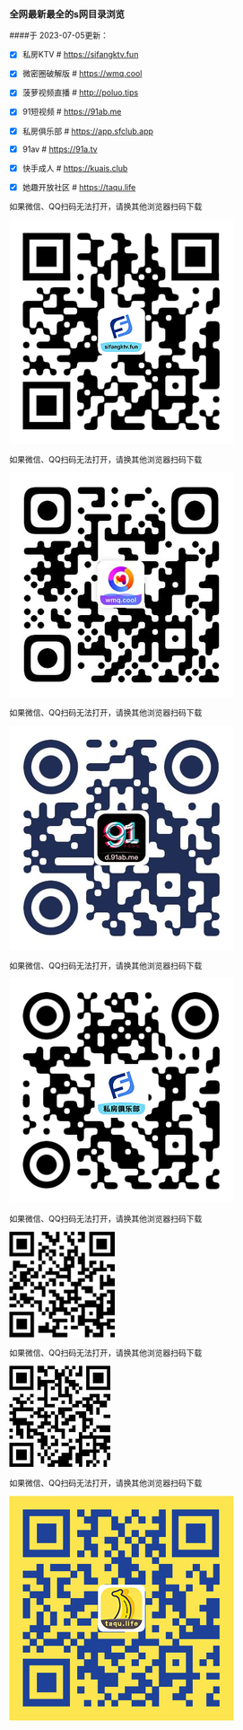 ### 全网最新最全的s网目录浏览

####于 2023-07-05更新：
- [x] 私房KTV # https://sifangktv.fun

- [x] 微密圈破解版 # https://wmq.cool

- [x] 菠萝视频直播 # http://poluo.tips

- [x] 91短视频 # https://91ab.me

- [x] 私房俱乐部 # https://app.sfclub.app

- [x] 91av # https://91a.tv

- [x] 快手成人 # https://kuais.club

- [x] 她趣开放社区 # https://taqu.life


如果微信、QQ扫码无法打开，请换其他浏览器扫码下载

![私房KTV下载二维码](sfktv/code.png)

如果微信、QQ扫码无法打开，请换其他浏览器扫码下载

![微密圈破解版下载二维码](wmq.cool/code.jpg)

如果微信、QQ扫码无法打开，请换其他浏览器扫码下载

![91短视频下载二维码](91ab.me/code.jpg)

如果微信、QQ扫码无法打开，请换其他浏览器扫码下载

![私房俱乐部下载二维码](sfclub.app/code.png)

如果微信、QQ扫码无法打开，请换其他浏览器扫码下载

![91av下载二维码](91a.tv/code.jpg)

如果微信、QQ扫码无法打开，请换其他浏览器扫码下载

![快手成人下载二维码](kuais.club/code.jpg)

如果微信、QQ扫码无法打开，请换其他浏览器扫码下载

![她趣开放社区下载二维码](taqu.app/code.png)
